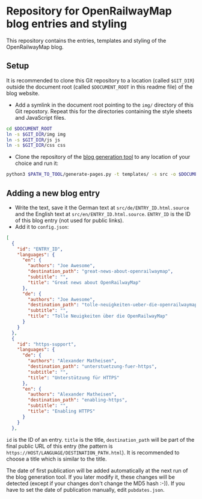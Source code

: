 # Repository for OpenRailwayMap blog entries and styling

This repository contains the entries, templates and styling of the OpenRailwayMap blog.

## Setup

It is recommended to clone this Git repository to a location (called `$GIT_DIR`) outside the
document root (called `$DOCUMENT_ROOT` in this readme file) of the blog website.

* Add a symlink in the document root pointing to the `img/` directory of this Git repostory. Repeat
this for the directories containing the style sheets and JavaScript files.

```sh
cd $DOCUMENT_ROOT
ln -s $GIT_DIR/img img
ln -s $GIT_DIR/js js
ln -s $GIT_DIR/css css
```

* Clone the repository of the
[blog generation tool](https://github.com/Nakaner/static-blog-generator) to any location of your
choice and run it:

```sh
python3 $PATH_TO_TOOL/generate-pages.py -t templates/ -s src -o $DOCUMENT_ROOT config.json
```

## Adding a new blog entry

* Write the text, save it the German text at `src/de/ENTRY_ID.html.source` and the English text at
`src/en/ENTRY_ID.html.source`. `ENTRY_ID` is the ID of this blog entry (not used for public links).
* Add it to `config.json`:

```json
[
  {
    "id": "ENTRY_ID",
    "languages": {
      "en": {
        "authors": "Joe Awesome",
        "destination_path": "great-news-about-openrailwaymap",
        "subtitle": "",
        "title": "Great news about OpenRailwayMap"
      },
      "de": {
        "authors": "Joe Awesome",
        "destination_path": "tolle-neuigkeiten-ueber-die-openrailwaymap",
        "subtitle": "",
        "title": "Tolle Neuigkeiten über die OpenRailwayMap"
      }
    }
  },
  {
    "id": "https-support",
    "languages": {
      "de": {
        "authors": "Alexander Matheisen",
        "destination_path": "unterstuetzung-fuer-https",
        "subtitle": "",
        "title": "Unterstützung für HTTPS"
      },
      "en": {
        "authors": "Alexander Matheisen",
        "destination_path": "enabling-https",
        "subtitle": "",
        "title": "Enabling HTTPS"
      }
    }
  },
```

`id` is the ID of an entry. `title` is the title, `destination_path` will be part of the final
public URL of this entry (the pattern is `https://HOST/LANGUAGE/DESTINATION_PATH.html`). It is
recommended to choose a title which is similar to the title.

The date of first publication will be added automatically at the next run of the blog generation
tool. If you later modify it, these changes will be detected (except if your changes don't change
the MD5 hash :-)). If you have to set the date of publication manually, edit `pubdates.json`.
